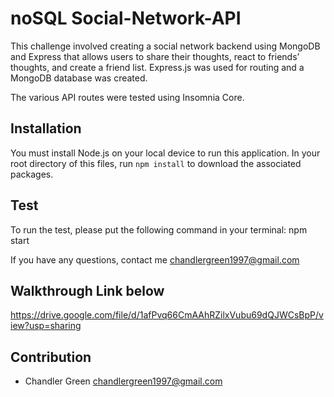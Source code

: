 # noSQL Social-Network-API

This challenge involved creating a social network backend using MongoDB and Express that allows users to share their thoughts, react to friends’ thoughts, and create a friend list. Express.js was used for routing and a MongoDB database was created.

The various API routes were tested using Insomnia Core.

## Installation

You must install Node.js on your local device to run this application.
In your root directory of this files, run `npm install` to download the associated packages.

## Test

To run the test, please put the following command in your terminal: npm start

If you have any questions, contact me <chandlergreen1997@gmail.com>

## Walkthrough Link below

https://drive.google.com/file/d/1afPvq66CmAAhRZilxVubu69dQJWCsBpP/view?usp=sharing
## Contribution

- Chandler Green <chandlergreen1997@gmail.com>
